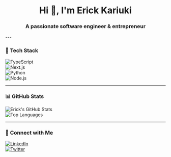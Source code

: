 <h1 align="center">Hi 👋, I'm Erick Kariuki</h1>
<h3 align="center">A passionate software engineer & entrepreneur</h3>
---

### 🚀 **Tech Stack**  
![TypeScript](https://img.shields.io/badge/typescript-F7DF1E?style=for-the-badge&logo=typescript&logoColor=black)  
![Next.js](https://img.shields.io/badge/Next.js-000000?style=for-the-badge&logo=nextdotjs&logoColor=white)  
![Python](https://img.shields.io/badge/python-38B2AC?style=for-the-badge&logo=python&logoColor=white)  
![Node.js](https://img.shields.io/badge/Node.js-339933?style=for-the-badge&logo=nodedotjs&logoColor=white)  

---

### 📊 **GitHub Stats**  
![Erick's GitHub Stats](https://github-readme-stats.vercel.app/api?username=erikdevs&show_icons=true&theme=radical)  
![Top Languages](https://github-readme-stats.vercel.app/api/top-langs/?username=erikdevs&layout=compact&theme=radical)  

---

### 🔗 **Connect with Me**  
[![LinkedIn](https://img.shields.io/badge/LinkedIn-blue?style=for-the-badge&logo=linkedin)](https://linkedin.com/in/erick_kariuki)  
[![Twitter](https://img.shields.io/badge/Twitter-1DA1F2?style=for-the-badge&logo=twitter&logoColor=white)](https://twitter.com/)  
